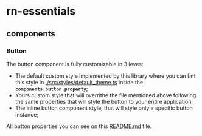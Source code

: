 # rn-essentials

## components 

### Button

The button component is fully customizable in 3 leves:
* The default custom style implemented by this library where you can fint this style in [./src/styles/default_theme.ts](./src/styles/default_theme.ts) inside the **`components.button.property`**;
* Yours custom style that will overrithe the file mentioned above following the same properties that will style the button to your entire application;
* The inline button component style, that will style only a specific button instance;

All button properties you can see on this [README.md](./src/components/Button/README.md) file.

    


